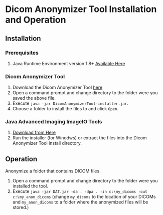 # Dicom Anonymizer Tool Installation and Operation

## Installation

### Prerequisites

1. Java Runtime Environment version 1.8+ [Available Here](https://java.com)

### Dicom Anonymizer Tool

1. Download the Dicom Anonymizer Tool [here](http://mirc.rsna.org/download/DicomAnonymizerTool-installer.jar)
2. Open a command prompt and change directory to the folder were you saved the above file.
3. Execute `java -jar DicomAnonymizerTool-installer.jar`.
4. Choose a folder to install the files to and click `Open`.

### Java Advanced Imaging ImageIO Tools

1. [Download from Here](https://mircwiki.rsna.org/index.php?title=Java_Advanced_Imaging_ImageIO_Tools)
2. Run the installer (for Winodws) or extract the files into the Dicom Anonymizer Tool install directory.

## Operation

Anonymize a folder that contains DICOM files.

1. Open a command prompt and change directory to the folder were you installed the tool.
2. Execute `java -jar DAT.jar -da . -dpa . -in c:\my_dicoms -out c:\my_anon_dicoms` (change `my_dicoms` to the location of your DICOMs and `my_anon_dicoms` to a folder where the anonymized files will be stored.)